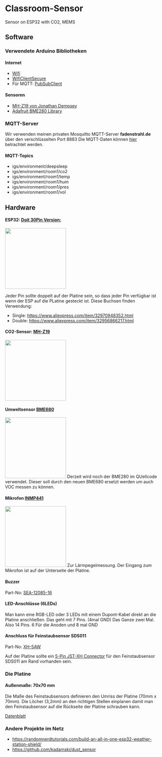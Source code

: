 # Classroom-Sensor
Sensor on ESP32 with CO2, MEMS

## Software

### Verwendete Arduino Bibliotheken

#### Internet
* [Wifi](https://www.arduino.cc/en/Reference/WiFi)
* [WifiClientSecure](https://github.com/espressif/arduino-esp32/tree/master/libraries/WiFiClientSecure)
* Für MQTT: [PubSubClient](https://pubsubclient.knolleary.net/)
#### Sensoren
* [MH-Z19 von Jonathan Dempsey](https://github.com/WifWaf/MH-Z19)
* [Adafruit BME280 Library](https://github.com/adafruit/Adafruit_BME280_Library)

### MQTT-Server
Wir verwenden meinen privaten Mosquitto MQTT-Server **fadenstrahl.de** über den verschlüsselten Port 8883
Die MQTT-Daten können [hier](https://grafana.fadenstrahl.de/d/bWRdm1dMk/environment?orgId=1&refresh=5s) betrachtet werden.

#### MQTT-Topics
* igs/environment/deepsleep
* igs/environment/room1/co2
* igs/environment/room1/temp
* igs/environment/room1/hum
* igs/environment/room1/pres
* igs/environment/room1/vol


## Hardware

#### ESP32: [Doit 30Pin Version:](https://www.aliexpress.com/item/32959541446.html)
<img src="https://ae01.alicdn.com/kf/HTB1_cCCac_vK1RkSmRyq6xwupXaM.jpg" width="200">

Jeder Pin sollte doppelt auf der Platine sein, so dass jeder Pin verfügbar ist wenn der ESP auf die PLatine gesteckt ist. Diese Buchsen finden Verwendung:
* Single: https://www.aliexpress.com/item/32970948352.html 
* Double: https://www.aliexpress.com/item/32956866217.html 

#### CO2-Sensor: [MH-Z19](https://www.aliexpress.com/item/4000212024923.html)
<img src="https://ae01.alicdn.com/kf/H21416e6fddfb46539fdf563d8bf5ec212.jpg" width="200">

#### Umweltsensor [BME680](https://www.aliexpress.com/item/4000049700826.html)
<img src="https://ae01.alicdn.com/kf/H9966c391bc334a649263d5f16d010e0dY.jpg" width="200">
Derzeit wird noch der BME280 im QUellcode verwendet. Dieser soll durch den neuen BME680 ersetzt werden um auch VOC messen zu können.

#### Mikrofon [INMP441](https://www.aliexpress.com/item/32961274528.html)
<img src="https://ae01.alicdn.com/kf/Hb5534b3132464cae9076f58626cec9fdm.jpg" width="200">
Zur Lärmpegelmessung. Der Eingang zum Mikrofon ist auf der Unterseite der Platine. 

#### Buzzer 
Part-No: [SEA-12085-16](https://lcsc.com/product-detail/Buzzers_Made-in-China-SEA-12085-16_C2858.html)

#### LED-Anschlüsse (6LEDs) 
Man kann eine RGB-LED oder 3 LEDs mit einem Dupont-Kabel direkt an die Platine anschließen. Das geht mit 7 Pins. (4mal GND)
Das Ganze zwei Mal. Also 14 Pins. 6 Für die Anoden und 8 mal GND

#### Anschluss für Feinstaubsensor SDS011
Part-No: [XH-5AW](https://lcsc.com/product-detail/Wire-To-Board-Wire-To-Wire-Connector_BOOMELE-Boom-Precision-Elec-XH-5AW_C24023.html)

Auf der Platine sollte ein [5-Pin JST-XH Connector](https://www.aliexpress.com/item/4000029760504.html) für den Feinstaubsensor SDS011 am Rand vorhanden sein. 


### Die Platine

#### Außenmaße: 70x70 mm
Die Maße des Feinstaubsensors definieren den Umriss der Platine (70mm x 70mm). Die Löcher (3,2mm) an den richtigen Stellen einplanen damit man den Feinstaubsensor auf die Rückseite der Platine schrauben kann.  

[Datenblatt](https://cdn-reichelt.de/documents/datenblatt/X200/SDS011-DATASHEET.pdf)
 

### Andere Projekte im Netz

* https://randomnerdtutorials.com/build-an-all-in-one-esp32-weather-station-shield/ 
* https://github.com/kadamski/dust_sensor 
